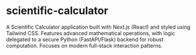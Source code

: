 # scientific-calculator
A Scientific Calculator application built with Next.js (React) and styled using Tailwind CSS. Features advanced mathematical operations, with logic delegated to a secure Python (FastAPI/Flask) backend for robust computation. Focuses on modern full-stack interaction patterns.
